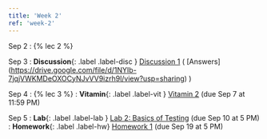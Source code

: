```yaml
---
title: 'Week 2'
ref: 'week-2'
---
```


Sep 2
: {% lec 2 %}

Sep 3
: **Discussion**{: .label .label-disc } [Discussion 1](https://drive.google.com/file/d/1Lc5L-aakF2QEnXJGKTI5ynJIumuNBSQX/view) ( [Answers] (https://drive.google.com/file/d/1NYIb-7jqjVWKMDeOXOCyNJvVV9izrh9l/view?usp=sharing) )

Sep 4
: {% lec 3 %}
: **Vitamin**{: .label .label-vit } [Vitamin 2](https://www.gradescope.com/courses/1104495) (due Sep 7 at 11:59 PM) 


Sep 5
: **Lab**{: .label .label-lab } [Lab 2: Basics of Testing](https://data102.datahub.berkeley.edu/) (due Sep 10 at 5 PM)
: **Homework**{: .label .label-hw} [Homework 1](https://data102.datahub.berkeley.edu/) (due Sep 19 at 5 PM)
